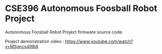 # CSE396 Autonomous Foosball Robot Project
Autonomous Foosball Robot Project firmware source code.

Project demonstration video : https://www.youtube.com/watch?v=MSgncs498jA
